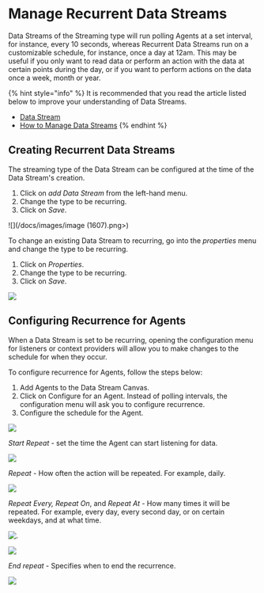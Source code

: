 # Manage Recurrent Data Streams

Data Streams of the Streaming type will run polling Agents at a set interval, for instance, every 10 seconds, whereas Recurrent Data Streams run on a customizable schedule, for instance, once a day at 12am. This may be useful if you only want to read data or perform an action with the data at certain points during the day, or if you want to perform actions on the data once a week, month or year.&#x20;

{% hint style="info" %}
It is recommended that you read the article listed below to improve your understanding of Data Streams.

* [Data Stream](../../concepts/data-stream/)
* [How to Manage Data Streams](manage-data-streams.md)
{% endhint %}

## Creating Recurrent Data Streams

The streaming type of the Data Stream can be configured at the time of the Data Stream's creation.

1. Click on _add Data Stream_ from the left-hand menu.
2. Change the type to be recurring.
3. Click on _Save_.

![](/docs/images/image (1607).png>)

To change an existing Data Stream to recurring, go into the _properties_ menu and change the type to be recurring.&#x20;

1. Click on _Properties_.
2. Change the type to be recurring.
3. Click on _Save_.

![](../images/_1.png)

## Configuring Recurrence for Agents

When a Data Stream is set to be recurring, opening the configuration menu for listeners or context providers will allow you to make changes to the schedule for when they occur.&#x20;

To configure recurrence for Agents, follow the steps below:

1. Add Agents to the Data Stream Canvas.
2. Click on Configure for an Agent. Instead of polling intervals, the configuration menu will ask you to configure recurrence.
3. Configure the schedule for the Agent.

![](../images/_2.png)

_Start Repeat_ - set the time the Agent can start listening for data.

![](../images/_3.png)

_Repeat_ - How often the action will be repeated. For example, daily.

![](../images/_4.png)

_Repeat Every, Repeat On_, and _Repeat At_ - How many times it will be repeated. For example, every day, every second day, or on certain weekdays, and at what time.

![.](../images/_5.png)

![](/docs/images/_6.png)

_End repeat_ - Specifies when to end the recurrence.

![](/docs/images/_7.png)













